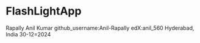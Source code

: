 # FlashLightApp
Rapally Anil Kumar
github_username:Anil-Rapally
edX:anil_560
Hyderabad, India
30-12=2024
